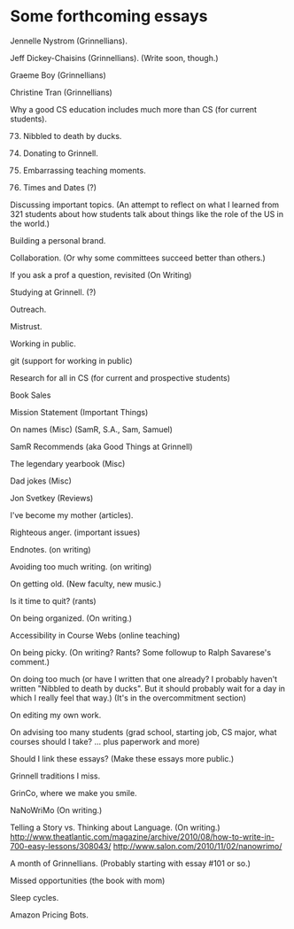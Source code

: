 Some forthcoming essays
=======================

Jennelle Nystrom (Grinnellians).  

Jeff Dickey-Chaisins (Grinnellians).  (Write soon, though.)

Graeme Boy (Grinnellians)

Christine Tran (Grinnellians)

Why a good CS education includes much more than CS (for current students).

73. Nibbled to death by ducks.

74. Donating to Grinnell.

76. Embarrassing teaching moments.

77. Times and Dates (?)

Discussing important topics.  (An attempt to reflect on what I learned
from 321 students about how students talk about things like the role of
the US in the world.)

Building a personal brand.

Collaboration.  (Or why some committees succeed better than others.)

If you ask a prof a question, revisited (On Writing)

Studying at Grinnell. (?)

Outreach.

Mistrust.

Working in public.

git (support for working in public)

Research for all in CS (for current and prospective students)

Book Sales

Mission Statement (Important Things)

On names (Misc) (SamR, S.A., Sam, Samuel)

SamR Recommends (aka Good Things at Grinnell)

The legendary yearbook (Misc)

Dad jokes (Misc)

Jon Svetkey (Reviews)

I've become my mother (articles).

Righteous anger. (important issues)

Endnotes. (on writing)

Avoiding too much writing. (on writing)

On getting old.  (New faculty, new music.)

Is it time to quit? (rants)

On being organized.  (On writing.)

Accessibility in Course Webs (online teaching)

On being picky.  (On writing?  Rants?  Some followup to
Ralph Savarese's comment.)

On doing too much (or have I written that one already?  I probably haven't
written "Nibbled to death by ducks".  But it should probably wait for a day in 
which I really feel that way.) (It's in the overcommitment section)

On editing my own work.

On advising too many students (grad school, starting job, CS major,
what courses should I take? ... plus paperwork and more)

Should I link these essays?  (Make these essays more public.) 

Grinnell traditions I miss.

GrinCo, where we make you smile.

NaNoWriMo (On writing.)  

Telling a Story vs. Thinking about Language.  (On writing.)
<http://www.theatlantic.com/magazine/archive/2010/08/how-to-write-in-700-easy-lessons/308043/>
<http://www.salon.com/2010/11/02/nanowrimo/>

A month of Grinnellians.  (Probably starting with essay #101 or so.)

Missed opportunities (the book with mom)

Sleep cycles.

Amazon Pricing Bots.

